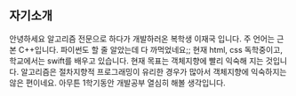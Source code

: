 ## 자기소개
안녕하세요 알고리즘 전문으로 하다가 개발하러온 복학생 이재국 입니다.
주 언어는 근본 C++입니다. 파이썬도 할 줄 알았는데 다 까먹었네요;;
현재 html, css 독학중이고, 학교에서는 swift를 배우고 있습니다.
현재 목표는 객체지향에 빨리 익숙해 지는 것입니다. 
알고리즘은 절차지향적 프로그래밍이 유리한 경우가 많아서 객체지향에 익숙하지는 않은 편이네요.
아무튼 1학기동안 개발공부 열심히 해볼 생각입니다.
